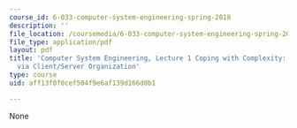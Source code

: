 ```yaml
---
course_id: 6-033-computer-system-engineering-spring-2018
description: ''
file_location: /coursemedia/6-033-computer-system-engineering-spring-2018/aff13f0f0cef504f9e6af139d166d0b1_MIT6_033S18lec1.pdf
file_type: application/pdf
layout: pdf
title: 'Computer System Engineering, Lecture 1 Coping with Complexity: Enforced Modularity
  via Client/Server Organization'
type: course
uid: aff13f0f0cef504f9e6af139d166d0b1

---
```

None